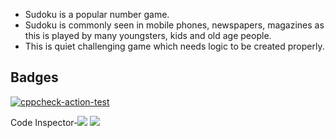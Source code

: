 - Sudoku is a popular number game. 
- Sudoku is commonly seen in mobile phones, newspapers, magazines as this is played by many youngsters, kids and old age people. 
- This is quiet challenging game which needs logic to be created properly.

## Badges

[![cppcheck-action-test](https://github.com/JanhaviGomase/M1_Game_Sudoku/actions/workflows/cppcheck.yml/badge.svg)](https://github.com/JanhaviGomase/M1_Game_Sudoku/actions/workflows/cppcheck.yml)

Code Inspector-![](https://api.codiga.io/project/29841/score/svg)
![](https://api.codiga.io/project/29841/status/svg)
